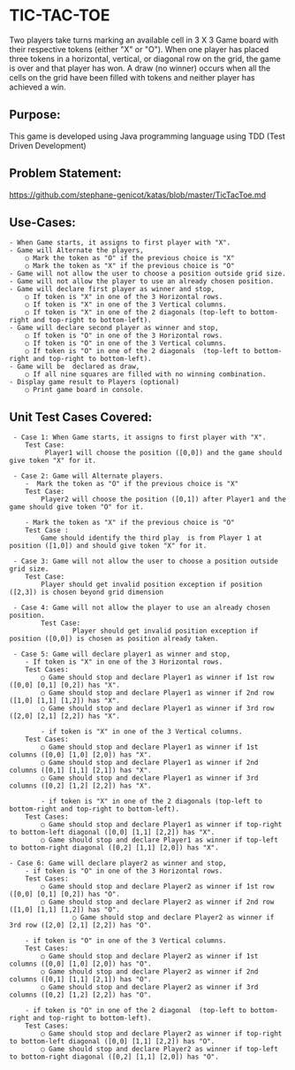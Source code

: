 # TIC-TAC-TOE

   Two players take turns marking an available cell in 3 X 3 Game board with their respective tokens (either "X" or "O"). When one player has placed three tokens in a horizontal, vertical, or diagonal row on the grid, the game is over and that player has won. A draw (no winner) occurs when all the cells on the grid have been filled with tokens and neither player has achieved a win.

## Purpose:

  This game is developed using Java programming language using TDD (Test Driven Development)

## Problem Statement:

   https://github.com/stephane-genicot/katas/blob/master/TicTacToe.md

## Use-Cases:

	- When Game starts, it assigns to first player with "X".
	- Game will Alternate the players, 
		○ Mark the token as "O" if the previous choice is "X"
		○ Mark the token as "X" if the previous choice is "O"
	- Game will not allow the user to choose a position outside grid size.
	- Game will not allow the player to use an already chosen position.
	- Game will declare first player as winner and stop,
		○ If token is "X" in one of the 3 Horizontal rows.
		○ If token is "X" in one of the 3 Vertical columns.
		○ If token is "X" in one of the 2 diagonals (top-left to bottom-right and top-right to bottom-left).
	- Game will declare second player as winner and stop,
		○ If token is "O" in one of the 3 Horizontal rows.
		○ If token is "O" in one of the 3 Vertical columns.
		○ If token is "O" in one of the 2 diagonals  (top-left to bottom-right and top-right to bottom-left).
	- Game will be  declared as draw,
		○ If all nine squares are filled with no winning combination.
	- Display game result to Players (optional)
		○ Print game board in console.

## Unit Test Cases Covered:
```
 - Case 1: When Game starts, it assigns to first player with "X".
	Test Case:
		 Player1 will choose the position ([0,0]) and the game should give token "X" for it.

 - Case 2: Game will Alternate players.
	-  Mark the token as "O" if the previous choice is "X"
	Test Case: 
		Player2 will choose the position ([0,1]) after Player1 and the game should give token "O" for it.

	- Mark the token as "X" if the previous choice is "O"
	Test Case :
		Game should identify the third play  is from Player 1 at position ([1,0]) and should give token "X" for it.

 - Case 3: Game will not allow the user to choose a position outside grid size.
	Test Case:
		Player should get invalid position exception if position ([2,3]) is chosen beyond grid dimension

 - Case 4: Game will not allow the player to use an already chosen position.
        Test Case:
                Player should get invalid position exception if position ([0,0]) is chosen as position already taken.

 - Case 5: Game will declare player1 as winner and stop,
	- If token is "X" in one of the 3 Horizontal rows.
	Test Cases:
		○ Game should stop and declare Player1 as winner if 1st row ([0,0] [0,1] [0,2]) has "X".
		○ Game should stop and declare Player1 as winner if 2nd row ([1,0] [1,1] [1,2]) has "X".
		○ Game should stop and declare Player1 as winner if 3rd row ([2,0] [2,1] [2,2]) has "X".

        - if token is "X" in one of the 3 Vertical columns.
	Test Cases:
		○ Game should stop and declare Player1 as winner if 1st columns ([0,0] [1,0] [2,0]) has "X".
		○ Game should stop and declare Player1 as winner if 2nd columns ([0,1] [1,1] [2,1]) has "X".
		○ Game should stop and declare Player1 as winner if 3rd columns ([0,2] [1,2] [2,2]) has "X".
	
        - if token is "X" in one of the 2 diagonals (top-left to bottom-right and top-right to bottom-left).
	Test Cases:
		○ Game should stop and declare Player1 as winner if top-right to bottom-left diagonal ([0,0] [1,1] [2,2]) has "X".
		○ Game should stop and declare Player1 as winner if top-left to bottom-right diagonal ([0,2] [1,1] [2,0]) has "X".

- Case 6: Game will declare player2 as winner and stop,
	- if token is "O" in one of the 3 Horizontal rows.
	Test Cases:
		○ Game should stop and declare Player2 as winner if 1st row ([0,0] [0,1] [0,2]) has "O".
		○ Game should stop and declare Player2 as winner if 2nd row ([1,0] [1,1] [1,2]) has "O".
                ○ Game should stop and declare Player2 as winner if 3rd row ([2,0] [2,1] [2,2]) has "O".

 	- if token is "O" in one of the 3 Vertical columns.
 	Test Cases:
 		○ Game should stop and declare Player2 as winner if 1st columns ([0,0] [1,0] [2,0]) has "O".
 		○ Game should stop and declare Player2 as winner if 2nd columns ([0,1] [1,1] [2,1]) has "O".
 		○ Game should stop and declare Player2 as winner if 3rd columns ([0,2] [1,2] [2,2]) has "O".

	- if token is "O" in one of the 2 diagonal  (top-left to bottom-right and top-right to bottom-left).
	Test Cases:
		○ Game should stop and declare Player2 as winner if top-right to bottom-left diagonal ([0,0] [1,1] [2,2]) has "O".
		○ Game should stop and declare Player2 as winner if top-left to bottom-right diagonal ([0,2] [1,1] [2,0]) has "O".
```
